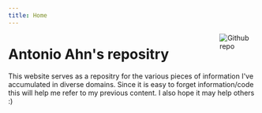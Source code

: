 ```yaml
---
title: Home
---
```


[<img src="https://simpleicons.org/icons/github.svg" style="max-width:15%;min-width:40px;float:right;" alt="Github repo" />](https://github.com/AntonioAhn)

# Antonio Ahn's repositry

This website serves as a repositry for the various pieces of information I've accumulated in diverse domains. Since it is easy to forget information/code this will help me refer to my previous content. I also hope it may help others :) 
